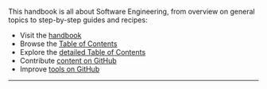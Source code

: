 This handbook is all about Software Engineering, from overview on 
general topics to step-by-step guides and recipes:

- Visit the [handbook](/Handbook)
- Browse the [Table of Contents](TOC_HIGH_LEVEL.md)
- Explore the [detailed Table of Contents](TOC.md)
- Contribute [content on GitHub][1]
- Improve [tools on GitHub][2]

---

[1]: https://github.com/uribench/software-engineering-handbook
[2]: https://github.com/uribench/software-engineering-handbook-tools

